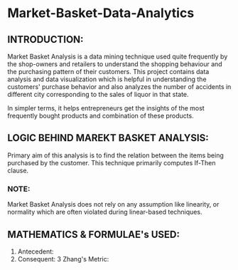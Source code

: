# Market-Basket-Data-Analytics

## INTRODUCTION:
Market Basket Analysis is a data mining technique used quite frequently by the shop-owners and retailers to understand the shopping behaviour and the purchasing pattern of their customers. This project contains data analysis and data visualization which is helpful in understanding the customers' purchase behavior and also analyzes the number of accidents in different city corresponding to the sales of liquor in that state.

In simpler terms, it helps entrepreneurs get the insights of the most frequently bought products and combination of these products.

## LOGIC BEHIND MAREKT BASKET ANALYSIS:
Primary aim of this analysis is to find the relation between the items being purchased by the customer. This technique primarily computes If-Then clause.

### NOTE:
Market Basket Analysis does not rely on any assumption like linearity, or normality which are often violated during linear-based techniques.

## MATHEMATICS & FORMULAE's USED:
1. Antecedent: 
2. Consequent:
3 Zhang's Metric: 
